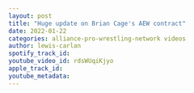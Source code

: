 ```yaml
---
layout: post
title: "Huge update on Brian Cage's AEW contract"
date: 2022-01-22
categories: alliance-pro-wrestling-network videos
author: lewis-carlan
spotify_track_id: 
youtube_video_id: rdsWUqiKjyo
apple_track_id: 
youtube_metadata: 
---
```

